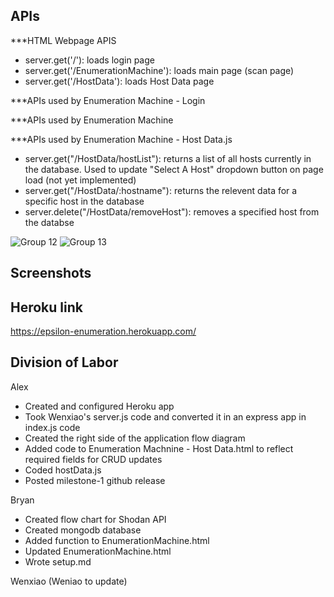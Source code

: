 APIs
-------------------------------------------------------------------------------------------------------------------------------------------------------------------
***HTML Webpage APIS

- server.get('/'): loads login page
- server.get('/EnumerationMachine'): loads main page (scan page)
- server.get('/HostData'): loads Host Data page

***APIs used by Enumeration Machine - Login

***APIs used by Enumeration Machine

***APIs used by Enumeration Machine - Host Data.js

- server.get("/HostData/hostList"): returns a list of all hosts currently in the database. Used to update "Select A Host" dropdown button on page load (not yet         implemented)
- server.get("/HostData/:hostname"): returns the relevent data for a specific host in the database
- server.delete("/HostData/removeHost"): removes a specified host from the databse

![Group 12](https://user-images.githubusercontent.com/112918640/200991389-1b6681e0-f35d-47ae-9435-8936118cabd0.png)
![Group 13](https://user-images.githubusercontent.com/112918640/200991411-79cc0d03-de33-4e70-9c8e-c46316d49f69.png)

Screenshots
-------------------------------------------------------------------------------------------------------------------------------------------------------------------

Heroku link
-------------------------------------------------------------------------------------------------------------------------------------------------------------------

https://epsilon-enumeration.herokuapp.com/

Division of Labor
-------------------------------------------------------------------------------------------------------------------------------------------------------------------

Alex
- Created  and configured Heroku app
- Took Wenxiao's server.js code and converted it in an express app in index.js code
- Created the right side of the application flow diagram
- Added code to Enumeration Machnine - Host Data.html to reflect required fields for CRUD updates
- Coded hostData.js
- Posted milestone-1 github release

Bryan
- Created flow chart for Shodan API
- Created mongodb database
- Added function to EnumerationMachine.html
- Updated EnumerationMachine.html
- Wrote setup.md

Wenxiao 
(Weniao to update)

